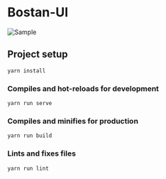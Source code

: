 # Bostan-UI
![Sample](https://user-images.githubusercontent.com/17617218/81086633-038b5b00-8f0e-11ea-8f83-34517ade48ae.png)

## Project setup
```
yarn install
```

### Compiles and hot-reloads for development
```
yarn run serve
```

### Compiles and minifies for production
```
yarn run build
```

### Lints and fixes files
```
yarn run lint
```

